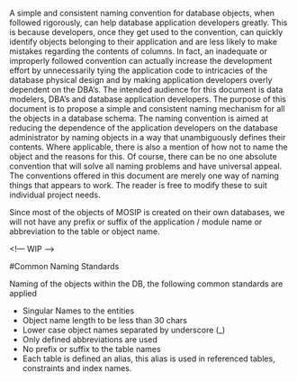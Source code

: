 A simple and consistent naming convention for database objects, when followed rigorously, can help database application developers greatly.  This is because developers, once they get used to the convention, can quickly identify objects belonging to their application and are less likely to make mistakes regarding the contents of columns.  In fact, an inadequate or improperly followed convention can actually increase the development effort by unnecessarily tying the application code to intricacies of the database physical design and by making application developers overly dependent on the DBA’s.
The intended audience for this document is data modelers, DBA’s and database application developers.
The purpose of this document is to propose a simple and consistent naming mechanism for all the objects in a database schema.  The naming convention is aimed at reducing the dependence of the application developers on the database administrator by naming objects in a way that unambiguously defines their contents.  Where applicable, there is also a mention of how not to name the object and the reasons for this.
Of course, there can be no one absolute convention that will solve all naming problems and have universal appeal.  The conventions offered in this document are merely one way of naming things that appears to work.  The reader is free to modify these to suit individual project needs.

Since most of the objects of MOSIP is created on their own databases, we will not have any prefix or suffix of the application / module name or abbreviation to the table or object name.

<!—
   WIP
-->

#Common Naming Standards

Naming of the objects within the DB, the following common standards are applied

* Singular Names to the entities
* Object name length to be less than 30 chars
* Lower case object names separated by underscore (_)
* Only defined abbreviations are used
* No prefix or suffix to the table names
* Each table is defined an alias, this alias is used in referenced tables, constraints and index names.
